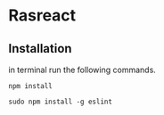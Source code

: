 # Rasreact

## Installation
in terminal run the following commands.

`npm install`

`sudo npm install -g eslint`
